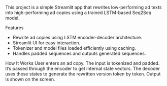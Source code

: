 This project is a simple Streamlit app that rewrites low-performing ad texts into high-performing ad copies using a trained LSTM-based Seq2Seq model.

 Features
- Rewrite ad copies using LSTM encoder-decoder architecture.
- Streamlit UI for easy interaction.
- Tokenizer and model files loaded efficiently using caching.
- Handles padded sequences and outputs generated sequences.

 How It Works
User enters an ad copy.
The input is tokenized and padded.
It’s passed through the encoder to get internal state vectors.
The decoder uses these states to generate the rewritten version token by token.
Output is shown on the screen.
